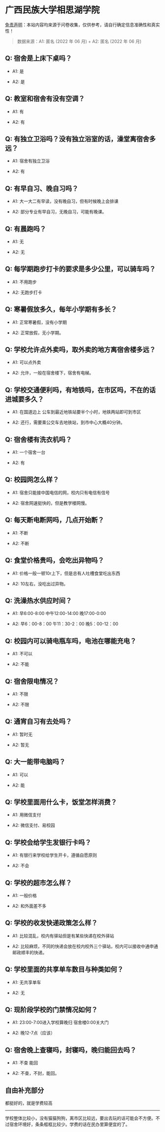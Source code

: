 # 广西民族大学相思湖学院

[免责声明](https://colleges.chat/#_3)：本站内容均来源于问卷收集，仅供参考，请自行确定信息准确性和真实性！

> 数据来源：A1: 匿名 (2022 年 06 月) + A2: 匿名 (2022 年 06 月)

## Q: 宿舍是上床下桌吗？

- A1: 是

- A2: 是

## Q: 教室和宿舍有没有空调？

- A1: 有

- A2: 有

## Q: 有独立卫浴吗？没有独立浴室的话，澡堂离宿舍多远？

- A1: 宿舍有独立卫浴

- A2: 有

## Q: 有早自习、晚自习吗？

- A1: 大一大二有早读，没有晚自习，但有时候晚上会排课

- A2: 部分专业有早自习，无晚自习，可能有晚课。

## Q: 有晨跑吗？

- A1: 无

- A2: 无

## Q: 每学期跑步打卡的要求是多少公里，可以骑车吗？

- A1: 不用跑步

- A2: 无跑步打卡

## Q: 寒暑假放多久，每年小学期有多长？

- A1: 正常寒暑假，没有小学期

- A2: 正常放假，无小学期。

## Q: 学校允许点外卖吗，取外卖的地方离宿舍楼多远？

- A1: 可以点外卖

- A2: 允许，一般在宿舍楼下，宿舍有电梯。

## Q: 学校交通便利吗，有地铁吗，在市区吗，不在的话进城要多久？

- A1: 在国道边上 公车到最近地铁站要半个小时，地铁两站即可到市区

- A2: 还行，需要乘公交车去地铁站，到市中心大概40分钟。

## Q: 宿舍楼有洗衣机吗？

- A1: 一个宿舍一台

- A2: 有

## Q: 校园网怎么样？

- A1: 宿舍只能接中国电信的网，校内只有电信有信号

- A2: 宿舍网速挺快的，但是教学楼网慢。

## Q: 每天断电断网吗，几点开始断？

- A1: 不断

- A2: 不断

## Q: 食堂价格贵吗，会吃出异物吗？

- A1: 价格一般一顿10r上下，但是总有人吐槽食堂吃出东西

- A2: 10左右，没吃出过异物。

## Q: 洗澡热水供应时间？

- A1: 早6:00-8:00 中午12:00-14:00 晚17:00-0:00

- A2: 早6：00-8：00 午11：30-2：00 晚5：00-12：00

## Q: 校园内可以骑电瓶车吗，电池在哪能充电？

- A1: 不可以

- A2: 不能

## Q: 宿舍限电情况？

- A1: 不限

- A2: 不限

## Q: 通宵自习有去处吗？

- A1: 暂时无

- A2: 暂无

## Q: 大一能带电脑吗？

- A1: 可以

- A2: 能

## Q: 学校里面用什么卡，饭堂怎样消费？

- A1: 用微信支付

- A2: 微信支付、易校园

## Q: 学校会给学生发银行卡吗？

- A1: 有银行来学校给学生开卡，遵循自愿原则

- A2: 不会

## Q: 学校的超市怎么样？

- A1: 一般价格

- A2: 和外面差不多

## Q: 学校的收发快递政策怎么样？

- A1: 比较混乱，校内有驿站但是有某些快递在校外驿站

- A2: 比较麻烦，不同的快递会放在校内校外三个驿站，校内可以接收中通申通邮政顺丰的快递。

## Q: 学校里面的共享单车数目与种类如何？

- A1: 无共享单车

- A2: 无

## Q: 现阶段学校的门禁情况如何？

- A1: 23:00-7:00进入学校算晚归 宿舍楼0:00关大门

- A2: 晚12-7点（应该）

## Q: 宿舍晚上查寝吗，封寝吗，晚归能回去吗？

- A1: 不查 能回

- A2: 不查，不封，能回。

## 自由补充部分

都挺好的，就是学费较高

***

学校整体比较小，没有猫猫狗狗，离市区比较远，要出去玩的话可能会不方便。不过宿舍环境好，条条框框比较少。学费的话在民办里算便宜的了。
